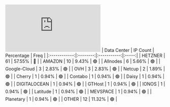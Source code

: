![Diagramm](https://github.com/111STAVR111/props/blob/main/Celestia/Mainnet/Decentralization/1/README.md)
| Data Center | IP Count | Percentage | Freq |
|:------------:|:--------:|:-----------:|:-----:|
| HETZNER | 61 | 57.55% | 🔴 |
| AMAZON | 10 | 9.43% | 🟢 |
| Allnodes | 6 | 5.66% | 🟢 |
| Google-Cloud | 3 | 2.83% | 🟢 |
| OVH | 3 | 2.83% | 🟢 |
| Netcup | 2 | 1.89% | 🟢 |
| Cherry | 1 | 0.94% | 🟢 |
| Contabo | 1 | 0.94% | 🟢 |
| Daisy | 1 | 0.94% | 🟢 |
| DIGITALOCEAN | 1 | 0.94% | 🟢 |
| GTHost | 1 | 0.94% | 🟢 |
| IONOS | 1 | 0.94% | 🟢 |
| Latitude | 1 | 0.94% | 🟢 |
| MEVSPACE | 1 | 0.94% | 🟢 |
| Planetary | 1 | 0.94% | 🟢 |
| OTHER | 12 | 11.32% | 🟢 |